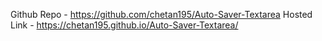 Github Repo -  https://github.com/chetan195/Auto-Saver-Textarea 
Hosted Link -  https://chetan195.github.io/Auto-Saver-Textarea/

